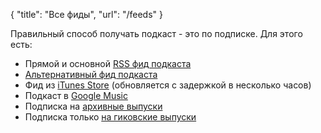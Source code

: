{
   "title": "Все фиды",
   "url": "/feeds"
}

Правильный способ получать подкаст - это по подписке. Для этого есть:

- Прямой и основной [RSS фид подкаста](http://feeds.rucast.net/radio-t)
- [Альтернативный фид подкаста](https://radio-t.com/podcast.rss)
- Фид из [iTunes Store](http://phobos.apple.com/WebObjects/MZStore.woa/wa/viewPodcast?id=256504435) (обновляется с задержкой в несколько часов)
- Подкаст в [Google Music](https://play.google.com/music/m/Ivrwbk7epyisvafnu45f3zp57oi?t=-)
- Подписка на [архивные выпуски](https://radio-t.com/podcast-archives.rss)
- Подписка только [на гиковские выпуски](http://feeds.rucast.net/radio-t-special)
